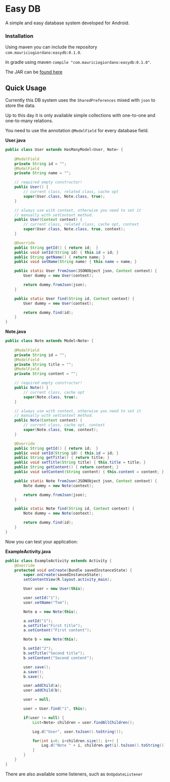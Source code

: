 # Easy DB
A simple and easy database system developed for Android.

### Installation

Using maven you can include the repository `com.mauriciogiordano:easydb:0.1.0`.

In gradle using maven `compile "com.mauriciogiordano:easydb:0.1.0"`.

The JAR can be [found here](http://search.maven.org/remotecontent?filepath=com/mauriciogiordano/easydb/0.1.0/easydb-0.1.0-sources.jar`)

## Quick Usage

Currently this DB system uses the `SharedPreferences` mixed with `json` to store the data.

Up to this day it is only available simple collections with one-to-one and one-to-many relations.

You need to use the annotation `@ModelField` for every database field.

**User.java**
```java
public class User extends HasManyModel<User, Note> {
    
    @ModelField
    private String id = "";
    @ModelField
    private String name = "";

    // required empty constructor!
    public User() {
        // current class, related class, cache opt
        super(User.class, Note.class, true);
    }

    // always use with context, otherwise you need to set it
    // manually with setContext method.
    public User(Context context) {
        // current class, related class, cache opt, context
        super(User.class, Note.class, true, context);
    }

    @Override
    public String getId() { return id;  }
    public void setId(String id) { this.id = id; }
    public String getName() { return name; }
    public void setName(String name) { this.name = name; }

    public static User fromJson(JSONObject json, Context context) {
        User dummy = new User(context);

        return dummy.fromJson(json);
    }

    public static User find(String id, Context context) {
        User dummy = new User(context);

        return dummy.find(id);
    }
}
```

**Note.java**
```java
public class Note extends Model<Note> {
    
    @ModelField
    private String id = "";
    @ModelField
    private String title = "";
    @ModelField
    private String content = "";

    // required empty constructor!
    public Note() {
        // current class, cache opt
        super(Note.class, true);
    }

    // always use with context, otherwise you need to set it
    // manually with setContext method.
    public Note(Context context) {
        // current class, cache opt, context
        super(Note.class, true, context);
    }

    @Override
    public String getId() { return id;  }
    public void setId(String id) { this.id = id; }
    public String getTitle() { return title; }
    public void setTitle(String title) { this.title = title; }
    public String getContent() { return content; }
    public void setContent(String content) { this.content = content; }

    public static Note fromJson(JSONObject json, Context context) {
        Note dummy = new Note(context);

        return dummy.fromJson(json);
    }

    public static Note find(String id, Context context) {
        Note dummy = new Note(context);

        return dummy.find(id);
    }
}
```

Now you can test your application:

**ExampleActivity.java**
```java
public class ExampleActivity extends Activity {
    @Override
    protected void onCreate(Bundle savedInstanceState) {
        super.onCreate(savedInstanceState);
        setContentView(R.layout.activity_main);

        User user = new User(this);

        user.setId("1");
        user.setName("Tom");

        Note a = new Note(this);

        a.setId("1");
        a.setTitle("First title");
        a.setContent("First content");

        Note b = new Note(this);

        b.setId("2");
        b.setTitle("Second title");
        b.setContent("Second content");

        user.save();
        a.save();
        b.save();

        user.addChild(a);
        user.addChild(b);

        user = null;

        user = User.find("1", this);

        if(user != null) {
            List<Note> children = user.findAllChildren();

            Log.d("User", user.toJson().toString());

            for(int i=0; i<children.size(); i++) {
                Log.d("Note " + i, children.get(i).toJson().toString());
            }
        }
    }
}
```

There are also available some listeners, such as `OnUpdateListener`
